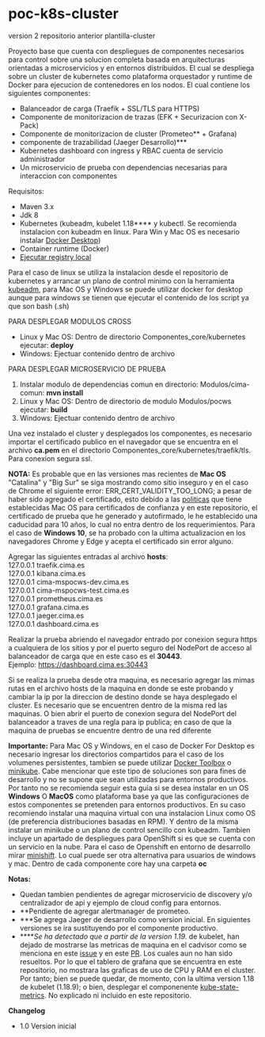 # poc-k8s-cluster
version 2 repositorio  anterior plantilla-cluster

Proyecto base que cuenta con despliegues de componentes necesarios para control sobre una solucion completa basada en arquitecturas orientadas a microservicios y en entornos distribuidos. El cual se despliega sobre un cluster de kubernetes como plataforma orquestador y runtime de Docker para ejecucion de contenedores en los nodos. El cual contiene los siguientes componentes:

* Balanceador de carga (Traefik + SSL/TLS para HTTPS)
* Componente de monitorizacion de trazas (EFK + Securizacion con X-Pack)
* Componente de monitorizacion de cluster (Prometeo** + Grafana)
* componente de trazabilidad (Jaeger Desarrollo)***
* Kubernetes dashboard con ingress y RBAC cuenta de servicio administrador
* Un microservicio de prueba con dependencias necesarias para interaccion con componentes

Requisitos:
* Maven 3.x
* Jdk 8
* Kubernetes (kubeadm, kubelet 1.18**** y kubectl. Se recomienda instalacion con kubeadm en linux. Para Win y Mac OS es necesario instalar [Docker Desktop](https://www.docker.com/products/docker-desktop))  
* Container runtime (Docker)
* [Ejecutar registry local](https://docs.docker.com/registry/deploying/)

Para el caso de linux se utiliza la instalacion desde el repositorio de kubernetes y arrancar un plano de control minimo con la herramienta [kubeadm](https://kubernetes.io/docs/setup/production-environment/tools/kubeadm/create-cluster-kubeadm/), para Mac OS y Windows se puede utilizar docker for desktop aunque para windows se tienen que ejecutar el contenido de los script ya que son bash (.sh)



PARA DESPLEGAR MODULOS CROSS
* Linux y Mac OS: Dentro de directorio Componentes_core/kubernetes ejecutar: **deploy**
* Windows: Ejectuar contenido dentro de archivo

PARA DESPLEGAR MICROSERVICIO DE PRUEBA
1. Instalar modulo de dependencias comun en directorio: Modulos/cima-comun: **mvn install**
2. Linux y Mac OS: Dentro de directorio de modulo Modulos/pocws ejecutar: **build**
3. Windows: Ejectuar contenido dentro de archivo

Una vez instalado el cluster y desplegados los componentes, es necesario importar el certificado publico en el navegador que se encuentra en el archivo **ca.pem** en el directorio Componentes_core/kubernetes/traefik/tls. Para conexion segura ssl.

**NOTA:** Es probable que en las versiones mas recientes de **Mac OS** "Catalina" y "Big Sur" se siga mostrando como sitio inseguro y en el caso de Chrome el siguiente error: ERR_CERT_VALIDITY_TOO_LONG; a pesar de haber sido agregado el certificado, esto debido a las [politicas](https://support.apple.com/en-us/HT210176) que tiene establecidas Mac OS para certificados de confianza y en este repositorio, el certificado de prueba que he generado y autofirmado, le he establecido una caducidad para 10 años, lo cual no entra dentro de los requerimientos. Para el caso de **Windows 10**, se ha probado con la ultima actualizacion en los navegadores Chrome y Edge y acepta el certificado sin error alguno.

Agregar las siguientes entradas al archivo **hosts**:\
127.0.0.1 traefik.cima.es\
127.0.0.1 kibana.cima.es\
127.0.0.1 cima-mspocws-dev.cima.es\
127.0.0.1 cima-mspocws-test.cima.es\
127.0.0.1 prometheus.cima.es\
127.0.0.1 grafana.cima.es\
127.0.0.1 jaeger.cima.es\
127.0.0.1 dashboard.cima.es

Realizar la prueba abriendo el navegador entrado por conexion segura https a cualquiera de los sitios y por el puerto seguro del NodePort de acceso al balanceador de carga que en este caso es el **30443**.\
Ejemplo: https://dashboard.cima.es:30443

Si se realiza la prueba desde otra maquina, es necesario agregar las mimas rutas en el archivo hosts de la maquina en donde se este probando y cambiar la ip por la direccion de destino donde se haya desplegado el cluster. Es necesario que se encuentren dentro de la misma red las maquinas. O bien abrir el puerto de conexion segura del NodePort del balanceador a traves de una regla para ip publica; en caso de que la maquina de pruebas se encuentre dentro de una red diferente

**Importante:** Para Mac OS y Windows, en el caso de Docker For Desktop es necesario ingresar los directorios compartidos para el caso de los volumenes persistentes, tambien se puede utilizar [Docker Toolbox](https://docs.docker.com/docker-for-mac/docker-toolbox/) o [minikube](https://kubernetes.io/docs/tasks/tools/install-minikube/). Cabe mencionar que este tipo de soluciones son para fines de desarrollo y no se supone que sean utilizadas para entornos productivos. Por tanto no se recomienda seguir esta guia si se desea instalar en un OS **Windows** O **MacOS** como plataforma base ya que las configuraciones de estos componentes se pretenden para entornos productivos. En su caso recomiendo instalar una maquina virtual con una instalacion Linux como OS (de preferencia distribuciones basadas en RPM). Y dentro de la misma instalar un minikube o un plano de control sencillo con kubeadm. Tambien incluye un apartado de despliegues para OpenShift si es que se cuenta con un servicio en la nube. Para el caso de Openshift en entorno de desarrollo mirar [minishift](https://www.okd.io/minishift/). Lo cual puede ser otra alternativa para usuarios de windows y mac. Dentro de cada componente core hay una carpeta **oc**

**Notas:** 
* Quedan tambien pendientes de agregar microservicio de discovery y/o centralizador de api y ejemplo de cloud config para entornos.
* **Pendiente de agregar alertmanager de prometeo.
* ***Se agrega Jaeger de desarrollo como version inicial. En siguientes versiones se ira sustituyendo por el componente productivo.
* *****Se ha detectado que a partir de la version 1.19.* de kubelet, han dejado de mostrarse las metricas de maquina en el cadvisor como se menciona en este [issue](https://github.com/kubernetes/kubernetes/issues/95204) y en este [PR](https://github.com/kubernetes/kubernetes/pull/95210). Los cuales aun no han sido resueltos. Por lo que el tablero de grafana que se encuentra en este repositorio, no mostrara las graficas de uso de CPU y RAM en el cluster. Por tanto; bien se puede quedar, de momento, con la ultima version 1.18 de kubelet (1.18.9); o bien, desplegar el componenente [kube-state-metrics](https://github.com/kubernetes/kube-state-metrics). No explicado ni incluido en este repositorio.

**Changelog** 
* 1.0 Version inicial


